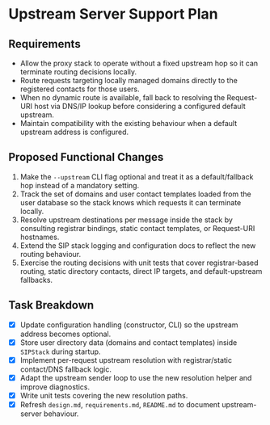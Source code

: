 # Upstream Server Support Plan

## Requirements
- Allow the proxy stack to operate without a fixed upstream hop so it can terminate routing decisions locally.
- Route requests targeting locally managed domains directly to the registered contacts for those users.
- When no dynamic route is available, fall back to resolving the Request-URI host via DNS/IP lookup before considering a configured default upstream.
- Maintain compatibility with the existing behaviour when a default upstream address is configured.

## Proposed Functional Changes
1. Make the `--upstream` CLI flag optional and treat it as a default/fallback hop instead of a mandatory setting.
2. Track the set of domains and user contact templates loaded from the user database so the stack knows which requests it can terminate locally.
3. Resolve upstream destinations per message inside the stack by consulting registrar bindings, static contact templates, or Request-URI hostnames.
4. Extend the SIP stack logging and configuration docs to reflect the new routing behaviour.
5. Exercise the routing decisions with unit tests that cover registrar-based routing, static directory contacts, direct IP targets, and default-upstream fallbacks.

## Task Breakdown
- [x] Update configuration handling (constructor, CLI) so the upstream address becomes optional.
- [x] Store user directory data (domains and contact templates) inside `SIPStack` during startup.
- [x] Implement per-request upstream resolution with registrar/static contact/DNS fallback logic.
- [x] Adapt the upstream sender loop to use the new resolution helper and improve diagnostics.
- [x] Write unit tests covering the new resolution paths.
- [x] Refresh `design.md`, `requirements.md`, `README.md` to document upstream-server behaviour.
